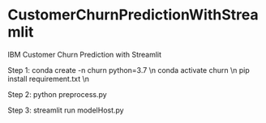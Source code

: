 # CustomerChurnPredictionWithStreamlit
IBM Customer Churn Prediction with Streamlit

Step 1:
conda create -n churn python=3.7 \n
conda activate churn \n
pip install requirement.txt \n

Step 2:
python preprocess.py

Step 3:
streamlit run modelHost.py


